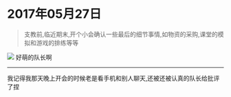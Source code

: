 <link href="../../../style.css" rel="stylesheet" >

# 2017年05月27日

> 支教前,临近期末,开个小会确认一些最后的细节事情,如物资的采购,课堂的模拟和游戏的排练等等

![](https://yumiao.static.twesix.cn/image/2017/05/27/IMG_1.JPG)
好萌的队长啊

---

我记得我那天晚上开会的时候老是看手机和别人聊天,还被还被认真的队长给批评了捏
